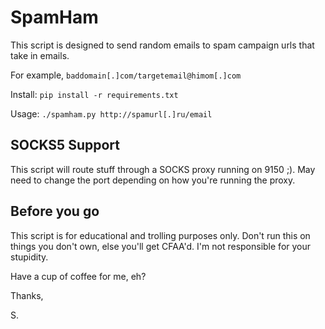 # SpamHam

This script is designed to send random emails to spam campaign urls that take in emails. 

For example, `baddomain[.]com/targetemail@himom[.]com`

Install: `pip install -r requirements.txt`

Usage: `./spamham.py http://spamurl[.]ru/email`

## SOCKS5 Support

This script will route stuff through a SOCKS proxy running on 9150 ;). May need to change the port depending on how you're running the proxy. 

## Before you go

This script is for educational and trolling purposes only. Don't run this on things you don't own, else you'll get CFAA'd. I'm not responsible for your stupidity.

Have a cup of coffee for me, eh? 

Thanks, 

S.